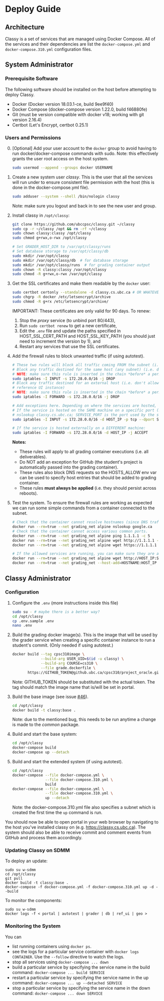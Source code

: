 # Deploy Guide

## Architecture

Classy is a set of services that are managed using Docker Compose. All of the services and their dependencies are list
the `docker-compose.yml` and `docker-compose.310.yml` configuration files.

## System Administrator

### Prerequisite Software

The following software should be installed on the host before attempting to deploy Classy.

- Docker (Docker version 18.03.1-ce, build 9ee9f40)
- Docker Compose (docker-compose version 1.22.0, build f46880fe)
- Git (must be version compatible with docker v18; working with git version 2.16.4)
- Certbot (Let's Encrypt, certbot 0.25.1)

### Users and Permissions

0. [Optional] Add your user account to the `docker` group to avoid having to run docker/docker-compose commands with
sudo. Note: this effectively grants the user root access on the host system.

    ```bash
    sudo usermod --append --groups docker USERNAME
    ```

1. Create a new system user _classy_. This is the user that all the services will run under to ensure consistent file
permission with the host (this is done in the docker-compose.yml file).

    ```bash
    sudo adduser --system --shell /bin/nologin classy
    ```
    
    Note: make sure you logout and back in to see the new user and group.

2. Install classy in `/opt/classy`:

    ```bash
    git clone https://github.com/ubccpsc/classy.git ~/classy
    sudo cp -r ~/classy /opt && rm -rf ~/classy
    sudo chown classy:classy /opt/classy
    sudo chmod g+rwx,o-rwx /opt/classy
 
    # Set GRADER_HOST_DIR to /var/opt/classy/runs
    # Set database storage to /var/opt/classy/db
    sudo mkdir /var/opt/classy  
    sudo mkdir /var/opt/classy/db  # for database storage
    sudo mkdir /var/opt/classy/runs  # for grading container output
    sudo chown -R classy:classy /var/opt/classy
    sudo chmod -R g+rwx,o-rwx /var/opt/classy
    ```

4. Get the SSL certificates and make them readable by the `docker` user:

    ```bash
    sudo certbot certonly --standalone -d classy.cs.ubc.ca # OR WHATEVER HOSTNAME YOU'RE USING
    sudo chgrp -R docker /etc/letsencrypt/archive
    sudo chmod -R g+rx /etc/letsencrypt/archive/
    ```
    IMPORTANT: These certificates are only valid for 90 days. To renew:
    
    1. Stop the _proxy_ service (to unbind port 80/443),
    2. Run `sudo certbot renew` to get a new certificate,
    3. Edit the `.env` file and update the paths specified in HOST_SSL_CERT_PATH and HOST_SSL_KEY_PATH (you should just
       need to increment the version by 1), and
    4. Restart any services that use the SSL certificates.

5. Add the firewall rules to block unwanted traffic (if using autotest).

    ```bash
    # These two rules will block all traffic coming FROM the subnet (i.e. grading container)
    # Block any traffic destined for the same host (any subnet) (i.e. don't allow requests to classy.cs.ubc.ca/reference_ui)
    # NOTE: make sure this rule is inserted in the chain *before* a permissive accept.
    sudo iptables -I INPUT -s 172.28.0.0/16 -j DROP
    # Block any traffic destined for an external host (i.e. don't allow requests to a student-operated host or mirrored
    # reference UI instance)
    # NOTE: make sure this rule is inserted in the chain *before* a permissive accept.
    sudo iptables -I FORWARD -s 172.28.0.0/16 -j DROP
 
    # Add exceptions here. Depending on where the services are hosted, use ONE of the two forms below.
    # If the service is hosted on the SAME machine on a specific port (HOST_IP is the ip of the host--i.e. from
    # nslookup classy.cs.ubc.ca; SERVICE_PORT is the port used by the service):
    sudo iptables -I INPUT -s 172.28.0.0/16 -d HOST_IP -p tcp --dport SERVICE_PORT -j ACCEPT
    
    # If the service is hosted externally on a DIFFERENT machine:
    sudo iptables -I FORWARD -s 172.28.0.0/16 -d HOST_IP -j ACCEPT
    ```
    
    **Notes:**
    - These rules will apply to all grading container executions (i.e. all deliverables). 
    - Do NOT add an exception for GitHub (the student's project is automatically passed into the grading container).
    - These rules also block DNS requests so the HOSTS_ALLOW env var can be used to specify host entries that should be
      added to grading container.
    - These rules **must always be applied** (i.e. they should persist across reboots).

6. Test the system. To ensure the firewall rules are working as expected we can run some simple commands from a container
   connected to the subnet.
   
    ```bash
    # Check that the container cannot resolve hostnames (since DNS traffic is blocked).
    docker run --rm=true --net grading_net alpine nslookup google.ca
    # Check that the container cannot access various common ports.
    docker run --rm=true --net grading_net alpine ping 1.1.1.1 -c 5
    docker run --rm=true --net grading_net alpine wget http://1.1.1.1 --timeout=10
    docker run --rm=true --net grading_net alpine wget https://1.1.1.1 --timeout=10

    # If the allowed services are running, you can make sure they are accessible:
    docker run --rm=true --net grading_net alpine wget http://HOST_IP:SERVICE_PORT
    docker run --rm=true --net grading_net --host-add=HOSTNAME:HOST_IP alpine wget http://HOSTNAME:SERVICE_PORT
    ```
    
## Classy Administrator

### Configuration

1. Configure the `.env` (more instructions inside this file)

    ```bash
    sudo su - # maybe there is a better way?
    cd /opt/classy
    cp .env.sample .env
    nano .env
    ```

2. Build the grading docker image(s). This is the image that will be used by the grader service when creating a specific
   container instance to run a student's commit. (Only needed if using autotest.)

    ```bash
    docker build --tag cpsc310image \
                 --build-arg USER_UID=$(id -u classy) \
                 --build-arg COURSE=cs310 \
                 --file grade.dockerfile \
           https://GITHUB_TOKEN@github.ubc.ca/cpsc310/project_oracle.git
    ```
    Note: GITHUB_TOKEN should be substituted with the actual token. The tag should match the image name that is/will be
    set in portal.

3. Build the base image (see issue [#46](https://github.com/ubccpsc/classy/issues/46)).
    
    ```bash
    cd /opt/classy
    docker build -t classy:base .
    ```
    
    Note: due to the mentioned bug, this needs to be run anytime a change is made to the _common_ package. 

4. Build and start the base system:

    ```bash
    cd /opt/classy
    docker-compose build
    docker-compose up --detach
    ```

5. Build and start the extended system (if using autotest).
    
    ```bash
    cd /opt/classy
    docker-compose --file docker-compose.yml \
                   --file docker-compose.310.yml \
                   build
    docker-compose --file docker-compose.yml \
                   --file docker-compose.310.yml \
                   up --detach
    ```
    Note: the docker-compose.310.yml file also specifies a subnet which is created the first time the `up` command is run.

You should now be able to open portal in your web browser by navigating to the host you've installed classy on (e.g. 
<https://classy.cs.ubc.ca>). The system should also be able to receive commit and comment events from GitHub and process
them accordingly.

### Updating Classy on SDMM

To deploy an update:

```
sudo su w-sdmm
cd /opt/classy
git pull
docker build -t classy:base .
docker-compose -f docker-compose.yml -f docker-compose.310.yml up -d --build
```

To monitor the components:

```
sudo su w-sdmm
docker logs -f < portal | autotest | grader | db | ref_ui | geo >
```


### Monitoring the System

You can

- list running containers using `docker ps`. 
- see the logs for a particular service container with `docker logs CONTAINER`. Use the `--follow` directive to watch
  the logs.
- stop all services using `docker-compose ... down`
- build a particular service by specifying the service name in the build command: `docker-compose ... build SERVICE`
- restart a particular service by specifying the service name in the up command: `docker-compose ... up --detached SERVICE`
- stop a particular service by specifying the service name in the down command: `docker-compose ... down SERVICE`


